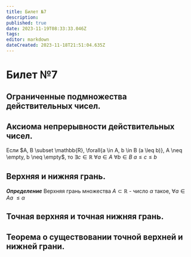 ```yaml
---
title: Билет №7
description: 
published: true
date: 2023-11-19T08:33:33.046Z
tags: 
editor: markdown
dateCreated: 2023-11-18T21:51:04.635Z
---
```


# Билет №7

## Ограниченные подмножества действительных чисел. 

## Аксиома непрерывности действительных чисел.
Если $A, B \subset \mathbb{R}, \forall{a \in A, b \in B (a \leq b)}, A \neq \empty, b \neq \empty$, то $\exists{c \in \mathbb{R}}\ \forall{a \in A}\ \forall{b \in B}\ a \leq c \leq b$

## Верхняя и нижняя грань.
***Определение***
Верхняя грань множества $A \subset \mathbb{R}$ - число $\alpha$ такое, $\forall{a \in A} a\ \leq \alpha$

## Точная верхняя и точная нижняя грань.

## Теорема о существовании точной верхней и нижней грани.
